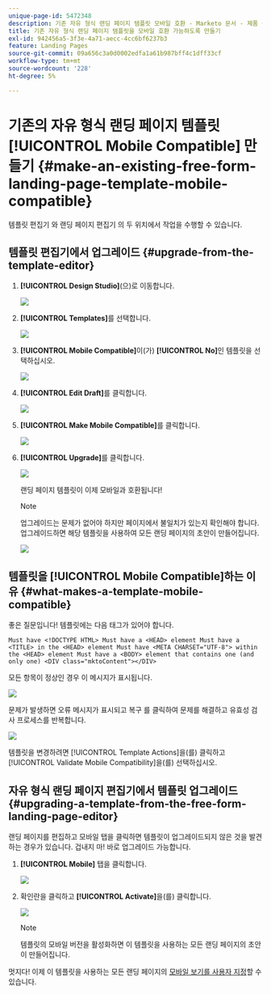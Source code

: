 ```yaml
---
unique-page-id: 5472348
description: 기존 자유 형식 랜딩 페이지 템플릿 모바일 호환 - Marketo 문서 - 제품 설명서
title: 기존 자유 형식 랜딩 페이지 템플릿을 모바일 호환 가능하도록 만들기
exl-id: 942456a5-3f3e-4a71-aecc-4cc6bf6237b3
feature: Landing Pages
source-git-commit: 09a656c3a0d0002edfa1a61b987bff4c1dff33cf
workflow-type: tm+mt
source-wordcount: '228'
ht-degree: 5%

---
```


# 기존의 자유 형식 랜딩 페이지 템플릿 [!UICONTROL Mobile Compatible] 만들기 {#make-an-existing-free-form-landing-page-template-mobile-compatible}

템플릿 편집기 와 랜딩 페이지 편집기 의 두 위치에서 작업을 수행할 수 있습니다.

## 템플릿 편집기에서 업그레이드 {#upgrade-from-the-template-editor}

1. **[!UICONTROL Design Studio]**(으)로 이동합니다.

   ![](assets/designstudio-1.png)

1. **[!UICONTROL Templates]**&#x200B;를 선택합니다.

   ![](assets/image2015-1-22-20-3a20-3a2.png)

1. **[!UICONTROL Mobile Compatible]**&#x200B;이(가) **[!UICONTROL No]**&#x200B;인 템플릿을 선택하십시오.

   ![](assets/image2015-1-22-20-3a22-3a24.png)

1. **[!UICONTROL Edit Draft]**&#x200B;를 클릭합니다.

   ![](assets/image2015-1-22-20-3a25-3a36.png)

1. **[!UICONTROL Make Mobile Compatible]**&#x200B;를 클릭합니다.

   ![](assets/image2015-1-22-20-3a30-3a33.png)

1. **[!UICONTROL Upgrade]**&#x200B;를 클릭합니다.

   ![](assets/image2015-1-22-20-3a32-3a45.png)

   랜딩 페이지 템플릿이 이제 모바일과 호환됩니다!

   >[!NOTE]
   >
   >업그레이드는 문제가 없어야 하지만 페이지에서 불일치가 있는지 확인해야 합니다. 업그레이드하면 해당 템플릿을 사용하여 모든 랜딩 페이지의 초안이 만들어집니다.

   ![](assets/image2015-1-22-20-3a36-3a43.png)

## 템플릿을 [!UICONTROL Mobile Compatible]하는 이유 {#what-makes-a-template-mobile-compatible}

좋은 질문입니다! 템플릿에는 다음 태그가 있어야 합니다.

`Must have <!DOCTYPE HTML> Must have a <HEAD> element Must have a <TITLE> in the <HEAD> element Must have <META CHARSET="UTF-8"> within the <HEAD> element Must have a <BODY> element that contains one (and only one) <DIV class="mktoContent"></DIV>`

모든 항목이 정상인 경우 이 메시지가 표시됩니다.

![](assets/image2015-1-22-20-3a41-3a31.png)

문제가 발생하면 오류 메시지가 표시되고 복구 를 클릭하여 문제를 해결하고 유효성 검사 프로세스를 반복합니다.

![](assets/image2015-1-22-20-3a43-3a20.png)

템플릿을 변경하려면 [!UICONTROL Template Actions]을(를) 클릭하고 [!UICONTROL Validate Mobile Compatibility]을(를) 선택하십시오.

## 자유 형식 랜딩 페이지 편집기에서 템플릿 업그레이드 {#upgrading-a-template-from-the-free-form-landing-page-editor}

랜딩 페이지를 편집하고 모바일 탭을 클릭하면 템플릿이 업그레이드되지 않은 것을 발견하는 경우가 있습니다. 겁내지 마! 바로 업그레이드 가능합니다.

1. **[!UICONTROL Mobile]** 탭을 클릭합니다.

   ![](assets/image2015-1-22-20-3a48-3a19.png)

1. 확인란을 클릭하고 **[!UICONTROL Activate]**&#x200B;을(를) 클릭합니다.

   ![](assets/image2015-1-22-20-3a49-3a34.png)

   >[!NOTE]
   >
   >템플릿의 모바일 버전을 활성화하면 이 템플릿을 사용하는 모든 랜딩 페이지의 초안이 만들어집니다.

멋지다! 이제 이 템플릿을 사용하는 모든 랜딩 페이지의 [모바일 보기를 사용자 지정](/help/marketo/product-docs/demand-generation/landing-pages/free-form-landing-pages/customize-mobile-view-for-your-free-form-landing-page.md)할 수 있습니다.
